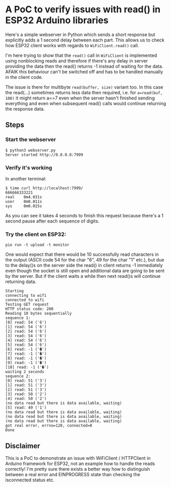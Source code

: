 # A PoC to verify issues with read() in ESP32 Arduino libraries

Here's a simple webserver in Python which sends a short response but explicitly adds a 1 second delay between each part.
This allows us to check how ESP32 client works with regards to `WiFiClient.read()` call. 

I'm here trying to show that the `read()` call in `WiFiClient` is implemented using nonblocking reads and therefore if there's any delay in server providing the data then the read() returns -1 instead of waiting for the data. AFAIK this behaviour can't be switched off and has to be handled manually in the client code.

The issue is there for multibyte `read(buffer, size)` variant too. In this case the read(...) sometimes returns less data then required, i.e. for `a=read(buf, 100)` it might return a==7 even when the server hasn't finished sending everything and even when subsequent read() calls would continue returning the response data.

## Steps

### Start the webserver

```
$ python3 webserver.py
Server started http://0.0.0.0:7999
```
### Verify it's working

In another terminal:

```
$ time curl http://localhost:7999/
666666333221
real    0m4.031s
user    0m0.011s
sys     0m0.015s
```

As you can see it takes 4 seconds to finish this request because there's a 1 second pause after each sequence of digits.

### Try the client on ESP32:

```
pio run -t upload -t monitor
```

One would expect that there would be 10 successfully read characters in the output (ASCII code 54 for the char "6", 49 for the char "1" etc.), but due to the delay()s on the server side the read() in client returns -1 immediately even though the socket is still open and additional data are going to be sent by the server.
But if the client waits a while then next read()s will continue returning data.

```
Starting
connecting to wifi
connected to wifi
Testing GET request
HTTP status code: 200
Reading 10 bytes sequentially
sequence 1:
[0] read: 54 ('6')
[1] read: 54 ('6')
[2] read: 54 ('6')
[3] read: 54 ('6')
[4] read: 54 ('6')
[5] read: 54 ('6')
[6] read: -1 ('�')
[7] read: -1 ('�')
[8] read: -1 ('�')
[9] read: -1 ('�')
[10] read: -1 ('�')
waiting 2 seconds
sequence 2:
[0] read: 51 ('3')
[1] read: 51 ('3')
[2] read: 51 ('3')
[3] read: 50 ('2')
[4] read: 50 ('2')
(no data read but there is data available, waiting)
[5] read: 49 ('1')
(no data read but there is data available, waiting)
(no data read but there is data available, waiting)
(no data read but there is data available, waiting)
got real error, errno=128, connected=0
Done
```

## Disclaimer

This is a PoC to demonstrate an issue with WiFiClient / HTTPClient in Arduino framework for ESP32, not an example how to handle the reads correctly! I'm pretty sure there exists a better way how to distinguish between a real error and EINPROGRESS state than checking the isconnected status etc.
